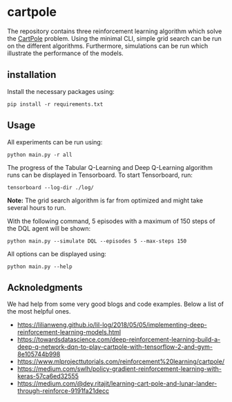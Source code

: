 # cartpole

The repository contains three reinforcement learning algorithm which solve the [CartPole](https://gym.openai.com/envs/CartPole-v0/) problem. Using the minimal CLI, simple grid search can be run on the different algorithms. Furthermore, simulations can be run which illustrate the performance of the models.

## installation
Install the necessary packages using:
```
pip install -r requirements.txt
```

## Usage
All experiments can be run using:
```
python main.py -r all
```
The progress of the Tabular Q-Learning and Deep Q-Learning algorithm runs can be displayed in Tensorboard. To start Tensorboard, run:
```
tensorboard --log-dir ./log/
```
**Note:** The grid search algorithm is far from optimized and might take several hours to run.



With the following command, 5 episodes with a maximum of 150 steps of the DQL agent will be shown:
```
python main.py --simulate DQL --episodes 5 --max-steps 150
```
All options can be displayed using:
```
python main.py --help
```
## Acknoledgments
We had help from some very good blogs and code examples. Below a list of the most helpful ones.

- https://lilianweng.github.io/lil-log/2018/05/05/implementing-deep-reinforcement-learning-models.html
- https://towardsdatascience.com/deep-reinforcement-learning-build-a-deep-q-network-dqn-to-play-cartpole-with-tensorflow-2-and-gym-8e105744b998
- https://www.mlprojecttutorials.com/reinforcement%20learning/cartpole/
- https://medium.com/swlh/policy-gradient-reinforcement-learning-with-keras-57ca6ed32555
- https://medium.com/@dey.ritajit/learning-cart-pole-and-lunar-lander-through-reinforce-9191fa21decc
